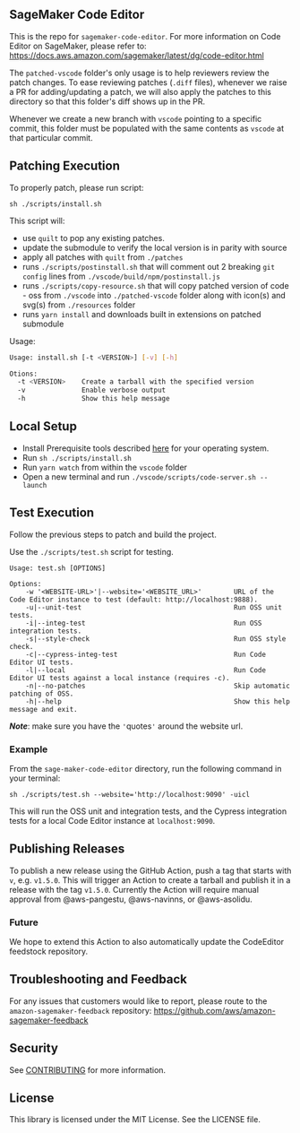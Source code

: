 ## SageMaker Code Editor

This is the repo for `sagemaker-code-editor`. For more information on Code Editor on SageMaker, please refer to: https://docs.aws.amazon.com/sagemaker/latest/dg/code-editor.html

The `patched-vscode` folder's only usage is to help reviewers review the patch changes. To ease reviewing patches (`.diff` files), whenever we raise a PR for adding/updating a patch, we will also apply the patches to this directory so that this folder's diff shows up in the PR.

Whenever we create a new branch with `vscode` pointing to a specific commit, this folder must be populated with the same contents as `vscode` at that particular commit.

## Patching Execution

To properly patch, please run script:

`sh ./scripts/install.sh`

This script will:

- use `quilt` to pop any existing patches.
- update the submodule to verify the local version is in parity with source
- apply all patches with `quilt` from `./patches`
- runs `./scripts/postinstall.sh` that will comment out 2 breaking `git config` lines from `./vscode/build/npm/postinstall.js`
- runs `./scripts/copy-resource.sh` that will copy patched version of code - oss from `./vscode` into `./patched-vscode` folder along with icon(s) and svg(s) from `./resources` folder
- runs `yarn install` and downloads built in extensions on patched submodule

Usage:
```bash
Usage: install.sh [-t <VERSION>] [-v] [-h]

Otions:
  -t <VERSION>    Create a tarball with the specified version
  -v              Enable verbose output
  -h              Show this help message
```

## Local Setup

- Install Prerequisite tools described [here](https://web.archive.org/web/20240711074020/https://github.com/microsoft/vscode/wiki/How-to-Contribute#prerequisites) for your operating system.
- Run `sh ./scripts/install.sh`
- Run `yarn watch` from within the `vscode` folder
- Open a new terminal and run `./vscode/scripts/code-server.sh --launch`

## Test Execution
Follow the previous steps to patch and build the project.

Use the `./scripts/test.sh` script for testing.

```
Usage: test.sh [OPTIONS]

Options:
    -w '<WEBSITE-URL>'|--website='<WEBSITE_URL>'        URL of the Code Editor instance to test (default: http://localhost:9888).
    -u|--unit-test                                      Run OSS unit tests.
    -i|--integ-test                                     Run OSS integration tests.
    -s|--style-check                                    Run OSS style check.
    -c|--cypress-integ-test                             Run Code Editor UI tests.
    -l|--local                                          Run Code Editor UI tests against a local instance (requires -c).
    -n|--no-patches                                     Skip automatic patching of OSS.
    -h|--help                                           Show this help message and exit.
```
***Note***: make sure you have the `'`quotes`'` around the website url.

### Example
From the `sage-maker-code-editor` directory, run the following command in your terminal:

```shell
sh ./scripts/test.sh --website='http://localhost:9090' -uicl
```
This will run the OSS unit and integration tests, and the Cypress integration tests for a local Code Editor instance at `localhost:9090`. 

## Publishing Releases
To publish a new release using the GitHub Action, push a tag that starts with `v`, e.g. `v1.5.0`. This will trigger an Action to create a tarball and publish it in a release with the tag `v1.5.0`. Currently the Action will require manual approval from @aws-pangestu, @aws-navinns, or @aws-asolidu.

### Future
We hope to extend this Action to also automatically update the CodeEditor feedstock repository.

## Troubleshooting and Feedback

For any issues that customers would like to report, please route to the `amazon-sagemaker-feedback` repository: https://github.com/aws/amazon-sagemaker-feedback

## Security

See [CONTRIBUTING](CONTRIBUTING.md#security-issue-notifications) for more information.

## License

This library is licensed under the MIT License. See the LICENSE file.
